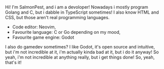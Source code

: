 

Hi! I'm SalmonPest, and i am a devoloper! Nowadays i mostly program Golang and C, but i dabble in TypeScript sometimes! I also know HTML and CSS, but those aren't real programming languages.

- Code editor:           Neovim,
- Favourite language:    C or Go depending on my mood,
- Favourite game engine: Godot

I also do gamedev sometimes? I like Godot, it's open source and intuitive, but i'm not incredible at it, i'm actually kinda bad at it, but i do it anyway! So yeah, i'm not incredible at anything really, but i get things done! So, yeah, that's it!
